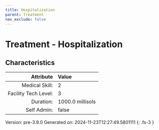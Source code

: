 ```yaml
---
title: Hospitalization
parent: Treatment
nav_exclude: false
---
```

# Treatment - Hospitalization

## Characteristics

| Attribute      | Value |
|--------:|:------|
|Medical Skill:|2|
|Facility Tech Level:|3|
|Duration:|1000.0 millisols|
|Self Admin:|false|

Version: pre-3.9.0 Generated on: 2024-11-23T12:27:49.5801111
{: .fs-3 }